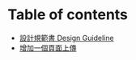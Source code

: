 # Table of contents

* [設計規範書 Design Guideline](README.md)
* [增加一個頁面上傳](zeng-jia-yi-ge-ye-mian-shang-chuan.md)

